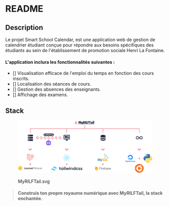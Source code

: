 # README

## Description

Le projet Smart School Calendar, est une application web de gestion de calendrier étudiant conçue pour répondre aux besoins spécifiques des étudiants au sein de l'établissement de promotion sociale Henri La Fontaine.

#### L'application inclura les fonctionnalités suivantes :

* \[] Visualisation efficace de l'emploi du temps en fonction des cours inscrits.
* \[] Localisation des séances de cours.
* \[] Gestion des absences des enseignants.
* \[] Affichage des examens.

## Stack

<figure><img src=".gitbook/assets/Frame 1MyRILFail.svg" alt=""><figcaption><p>MyRILFTail.svg</p></figcaption></figure>

> #### Construis ton propre royaume numérique avec MyRILFTail, la stack enchantée.

